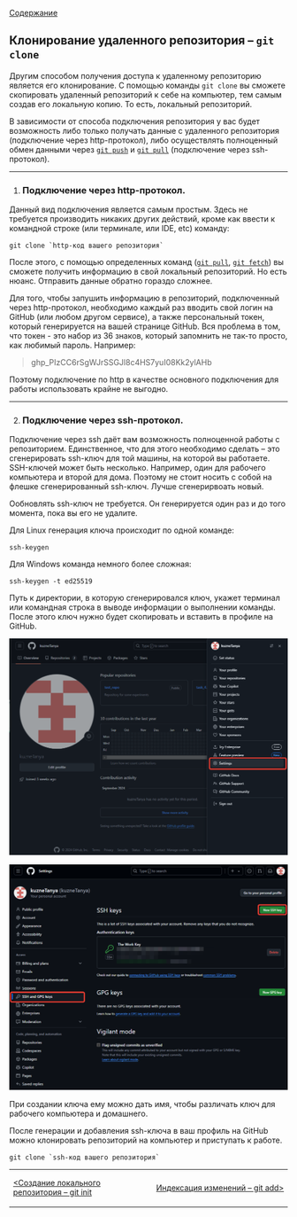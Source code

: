 [Содержание](./readme.md)

## Клонирование удаленного репозитория – `git clone`

Другим способом получения доступа к удаленному репозиторию является его клонирование. C помощью команды `git clone` вы сможете скопировать удаленный репозиторий к себе на компьютер, тем самым создав его локальную копию. То есть, локальный репозиторий.

В зависимости от способа подключения репозитория у вас будет возможность либо только получать данные с удаленного репозитория (подключение через http-протокол), либо осуществлять полноценный обмен данными через [`git push`](./push.md) и [`git pull`](./pull.md) (подключение через ssh-протокол).

***
1. ### Подключение через http-протокол.

Данный вид подключения является самым простым. Здесь не требуется производить никаких других действий, кроме как ввести к командной строке (или терминале, или IDE, etc) команду:

```
git clone `http-код вашего репозитория`
```

После этого, с помощью определенных команд ([`git pull`](./pull.md), [`git fetch`](./fetch.md)) вы сможете получить информацию в свой локальный репозиторий. Но есть нюанс. Отправить данные обратно гораздо сложнее.

Для того, чтобы запушить информацию в репозиторий, подключенный через http-протокол, необходимо каждый раз вводить свой логин на GitHub (или любом другом сервисе), а также персональный токен, который генерируется на вашей странице GitHub. Вся проблема в том, что токен - это набор из 36 знаков, который запомнить не так-то просто, как любимый пароль. Например:

>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

Поэтому подключение по http в качестве основного подключения для работы использовать крайне не выгодно.

***

2. ### Подключение через ssh-протокол.

Подключение через ssh даёт вам возможность полноценной работы с репозиторием. Единственное, что для этого необходимо сделать – это сгенерировать ssh-ключ для той машины, на которой вы работаете. SSH-ключей может быть несколько. Например, один для рабочего компьютера и второй для дома. Поэтому не стоит носить с собой на флешке сгенерированный ssh-ключ. Лучше сгенерирвоать новый.

Ообновлять ssh-ключ не требуется. Он генерируется один раз и до того момента, пока вы его не удалите.

Для Linux генерация ключа происходит по одной команде:

```
ssh-keygen
```

Для Windows команда немного более сложная:

```
ssh-keygen -t ed25519
```

Путь к директории, в которую сгенерировался ключ, укажет терминал или командная строка в выводе информации о выполнении команды. После этого ключ нужно будет скопировать и вставить в профиле на GitHub.

![Настройки](./assets/ssh1.png)

![SSH and GPG Keys](./assets/ssh2.png)

При создании ключа ему можно дать имя, чтобы различать ключ для рабочего компьютера и домашнего.

После генерации и добавления ssh-ключа в ваш профиль на GitHub можно клонировать репозиторий на компьютер и приступать к работе.

```
git clone `ssh-код вашего репозитория`
```

<table width="100%">
<td width="50%">

[<Создание локального репозитория – git init](./init.md)

</td>
<td>

<div style="text-align:right">

[Индексация изменений – git add>](./add.md)

</div>

</td>
</table>